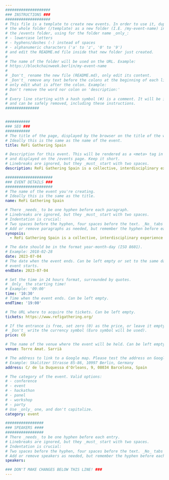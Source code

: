 ```yaml
---
####################
### INSTRUCTIONS ###
####################
# This file is a template to create new events. In order to use it, duplicate
# the whole folder (/template) as a new folder (I.E. /my-event-name) inside of
# the /events folder, using for the folder name _only_:
# - lowercase letters
# - hyphens/dashes (-) instead of spaces
# - alphanumeric characters ('a' to 'z', '0' to '9')
# and edit the README.md file inside that new folder just created.
#
# The name of the folder will be used on the URL. Example:
# https://blockchainweek.berlin/my-event-name
#
# _Don't_ rename the new file (README.md), only edit its content.
# _Don't_ remove any text before the colons at the beginning of each line,
# only edit what is after the colon. Example:
# Don't remove the word nor colon on 'description:'
#
# Every line starting with a hash symbol (#) is a comment. It will be ignored
# and can be safely removed, including these instructions.
###############


###########
### SEO ###
###########
# The title of the page, displayed by the browser on the title of the window.
# Ideally this is the same as the name of the event.
title: ReFi Gathering Spain

# Description for this event. This will be rendered as a <meta> tag in the HTML,
# and displayed on the /events page. Keep it short.
# Linebreaks are ignored, but they _must_ start with two spaces.
description: ReFi Gathering Spain is a collective, interdisciplinary experience for impact-focused projects, founders, investors, researchers, and leaders.

#####################
### EVENT DETAILS ###
#####################
# The name of the event you're creating.
# Ideally this is the same as the title.
name: ReFi Gathering Spain

# There _needs_ to be one hyphen before each paragraph.
# Linebreaks are ignored, but they _must_ start with two spaces.
# Indentation is crucial:
# Two spaces before the hyphen, four spaces before the text. _No_ tabs allowed.
# Add or remove paragraphs as needed, but remember the hyphen before each entry.
synopsis:
  - ReFi Gathering Spain is a collective, interdisciplinary experience for impact-focused projects, founders, investors, researchers, and leaders - a platform for meaningful connections and exchange for individuals and projects from all corners of Europe and beyond.

# The date should be in the format year-month-day (ISO 8601).
# Example: 2018-02-28
date: 2023-07-04
# The date when the event ends. Can be left empty or set to the same day the
# event starts.
endDate: 2023-07-04

# Set the time in 24 hours format, surrounded by quotes.
# _Only_ the starting time!
# Example: '09:00'
time: '10:30'
# Time when the event ends. Can be left empty.
endTime: '19:00'

# The URL where to acquire the tickets. Can be left empty.
tickets: https://www.refigathering.org/

# If the entrance is free, set zero (0) as the price, or leave it empty.
# _Don't_ write the currency symbol (Euro symbol will be used).
price: €0

# The name of the venue where the event will be held. Can be left empty.
venue: Torre Amat. Sarrià

# The address to link to a Google map. Please test the address on Google Maps.
# Example: Skalitzer Strasse 85-86, 10997 Berlin, Germany
address: C/ de la Duquessa d'Orleans, 9, 08034 Barcelona, Spain

# The category of the event. Valid options:
# - conference
# - event
# - hackathon
# - panel
# - workshop
# - party
# Use _only_ one, and don't capitalize.
category: event

#################
### SPEAKERS ####
#################
# There _needs_ to be one hyphen before each entry.
# Linebreaks are ignored, but they _must_ start with two spaces.
# Indentation is crucial:
# Two spaces before the hyphen, four spaces before the text. _No_ tabs allowed.
# Add or remove speakers as needed, but remember the hyphen before each entry.
speakers:

### DON'T MAKE CHANGES BELOW THIS LINE! ###
---
```


<!-- ### DON'T MAKE CHANGES BELOW THIS LINE! ### -->

<Event-Content/>
